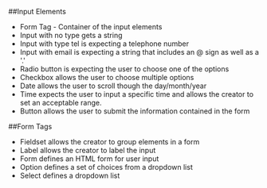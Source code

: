 ##Input Elements

  * Form Tag - Container of the input elements
  * Input with no type gets a string
  * Input with type tel is expecting a telephone number
  * Input with email is expecting a string that includes an @ sign as well as a '.'
  * Radio button is expecting the user to choose one of the options
  * Checkbox allows the user to choose multiple options
  * Date allows the user to scroll though the day/month/year
  * Time expects the user to input a specific time and allows the creator to set an acceptable range.
  * Button allows the user to submit the information contained in the form

##Form Tags

  * Fieldset allows the creator to group elements in a form
  * Label allows the creator to label the input
  * Form defines an HTML form for user input
  * Option defines a set of choices from a dropdown list
  * Select defines a dropdown list
